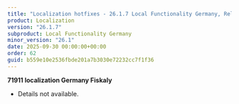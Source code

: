 ```yaml
---
title: "Localization hotfixes - 26.1.7 Local Functionality Germany, Release date September 30, 2025 - Hotfixes"
product: Localization
version: "26.1.7"
subproduct: Local Functionality Germany
minor_version: "26.1"
date: 2025-09-30 00:00:00+00:00
order: 62
guid: b559e10e2536fbde201a7b3030e72232cc7f1f36
---
```


<strong>71911 localization Germany Fiskaly</strong>
<ul><li>Details not available.</li></ul>

